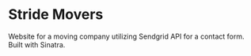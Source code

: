 # Stride Movers
Website for a moving company utilizing Sendgrid API for a contact form. Built with Sinatra.
